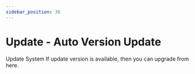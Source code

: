 ```yaml
---
sidebar_position: 36
---
```

 
# Update - Auto Version Update
Update System
If update version is available, then you can upgrade from here.

